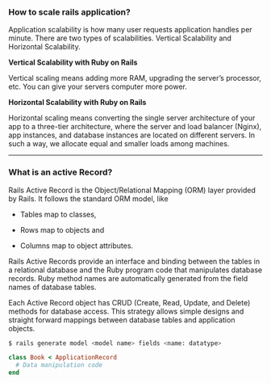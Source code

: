### How to scale rails application? 

Application scalability is how many user requests application handles per minute. There are two types of scalabilities. Vertical Scalability and Horizontal Scalability. 

**Vertical Scalability with Ruby on Rails**

Vertical scaling means adding more RAM, upgrading the server’s processor, etc. You can give your servers computer more power. 

**Horizontal Scalability with Ruby on Rails**

Horizontal scaling means converting the single server architecture of your app to a three-tier architecture, where the server and load balancer (Nginx), app instances, and database instances are located on different servers. In such a way, we allocate equal and smaller loads among machines.
***


### What is an active Record? 

Rails Active Record is the Object/Relational Mapping (ORM) layer provided by Rails. It follows the standard ORM model, like 

* Tables map to classes, 

* Rows map to objects and 

* Columns map to object attributes. 

Rails Active Records provide an interface and binding between the tables in a relational database and the Ruby program code that manipulates database records. Ruby method names are automatically generated from the field names of database tables. 

Each Active Record object has CRUD (Create, Read, Update, and Delete) methods for database access. This strategy allows simple designs and straight forward mappings between database tables and application objects.

```bash
$ rails generate model <model name> fields <name: datatype>
```

```ruby
class Book < ApplicationRecord
  # Data manipulation code
end
```

### 
